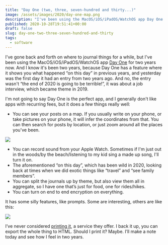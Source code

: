 ```yaml
---
title: "Day One (two, three, seven-hundred and thirty...)"
image: /assets/images/2020/day-one-map.png
description: "I've been using the MacOS/iOS/iPadOS/WatchOS app Day One for two years now. And I know it's been two years, because Day One has a feature where it shows you what happened “on this day” in previous years, and yesterday was the first day it had an entry from two years ago."
published: 2020-10-28T19:51:41+00:00
draft: false
slug: day-one-two-three-seven-hundred-and-thirty
tags:
  - software
---
```


I've gone back and forth on where to journal things for a while, but I've been using the MacOS/iOS/iPadOS/WatchOS app [Day One](https://dayoneapp.com) for two years now. And I know it's been two years, because Day One has a feature where it shows you what happened “on this day” in previous years, and yesterday was the first day it had an entry from two years ago. And no, the entry wasn't “the end of 2020 is going to be terrible!”, it was about a job interview, which became theme in 2019.

I'm not going to say Day One is the perfect app, and I generally don't like apps with recurring fees, but it does a few things really well:

- You can see your posts on a map. If you usually write on your phone, or take pictures on your phone, it will infer the coordinates from that. You can then search for posts by location, or just zoom around all the places you've been.

![](/assets/images/2020/day-one-map.png)

- You can record sound from your Apple Watch. Sometimes if I'm just out in the woods/by the beach/listening to my kid sing a made up song, I'll turn it on.
- The aforementioned “on this day”, which has been wild in 2020, looking back at times when we did exotic things like “travel” and “see family members”.
- You can split the journals up by theme, but also view them all in aggregate, so I have one that’s just for food, one for rides/hikes.
- You can turn on end to end encryption on everything.

It has some silly features, like prompts. Some are interesting, others are like this:

![](/assets/images/2020/day-one-prompt.png)

I’ve never considered [printing it](https://help.dayoneapp.com/en/articles/769055-book-printing), a service they offer. I back it up, you can export the whole thing to HTML. Should I print it? Maybe. I’ll make a note today and see how I feel in two years.
